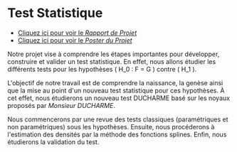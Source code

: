 # Test Statistique

- [Cliquez ici pour voir le *Rapport de Projet*](Soutenance_M1_SSD.pdf)  
- [Cliquez ici pour voir le *Poster du Projet*](Construction_validation_et_calibration_d_un_test_statistique.pdf)

Notre projet vise à comprendre les étapes importantes pour développer, construire et valider un test statistique. En effet, nous allons étudier les différents tests pour les hypothèses \( H_0 : F = G \) contre \( H_1 \).

L'objectif de notre travail est de comprendre la naissance, la genèse ainsi que la mise au point d'un nouveau test statistique pour ces hypothèses. À cet effet, nous étudierons un nouveau test DUCHARME basé sur les noyaux proposés par *Monsieur DUCHARME*.

Nous commencerons par une revue des tests classiques (paramétriques et non paramétriques) sous les hypothèses. Ensuite, nous procéderons à l'estimation des densités par la méthode des fonctions splines. Enfin, nous étudierons la validation du test.